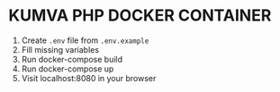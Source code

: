 # KUMVA PHP DOCKER CONTAINER

1. Create `.env` file from `.env.example`
2. Fill missing variables
3. Run docker-compose build
5. Run docker-compose up
5. Visit localhost:8080 in your browser
